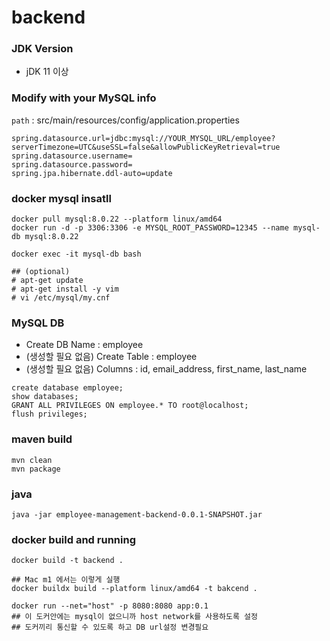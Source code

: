 # backend

### JDK Version
- jDK 11 이상

### Modify with your MySQL info 
`path` : src/main/resources/config/application.properties
```
spring.datasource.url=jdbc:mysql://YOUR_MYSQL_URL/employee?serverTimezone=UTC&useSSL=false&allowPublicKeyRetrieval=true
spring.datasource.username=
spring.datasource.password=
spring.jpa.hibernate.ddl-auto=update
```

### docker mysql insatll
```
docker pull mysql:8.0.22 --platform linux/amd64
docker run -d -p 3306:3306 -e MYSQL_ROOT_PASSWORD=12345 --name mysql-db mysql:8.0.22

docker exec -it mysql-db bash

## (optional) 
# apt-get update 
# apt-get install -y vim
# vi /etc/mysql/my.cnf
```
### MySQL DB
- Create DB Name : employee
- (생성할 필요 없음) Create Table : employee
- (생성할 필요 없음) Columns : id, email_address, first_name, last_name

```
create database employee;
show databases;
GRANT ALL PRIVILEGES ON employee.* TO root@localhost;
flush privileges;
```

### maven build
```
mvn clean
mvn package
```

### java 
```
java -jar employee-management-backend-0.0.1-SNAPSHOT.jar
```

### docker build and running

```
docker build -t backend .

## Mac m1 에서는 이렇게 실행
docker buildx build --platform linux/amd64 -t bakcend .

docker run --net="host" -p 8080:8080 app:0.1 
## 이 도커안에는 mysql이 없으니까 host network를 사용하도록 설정
## 도커끼리 통신할 수 있도록 하고 DB url설정 변경필요
```